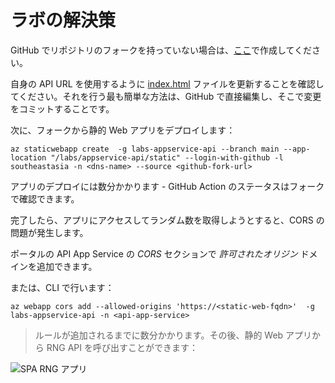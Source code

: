 # ラボの解決策

GitHub でリポジトリのフォークを持っていない場合は、[ここ](https://github.com/azureauthority/azure/fork)で作成してください。

自身の API URL を使用するように [index.html](static/index.html) ファイルを更新することを確認してください。それを行う最も簡単な方法は、GitHub で直接編集し、そこで変更をコミットすることです。

次に、フォークから静的 Web アプリをデプロイします：


```
az staticwebapp create  -g labs-appservice-api --branch main --app-location "/labs/appservice-api/static" --login-with-github -l southeastasia -n <dns-name> --source <github-fork-url>
```


アプリのデプロイには数分かかります - GitHub Action のステータスはフォークで確認できます。

完了したら、アプリにアクセスしてランダム数を取得しようとすると、CORS の問題が発生します。

ポータルの API App Service の _CORS_ セクションで _許可されたオリジン_ ドメインを追加できます。

または、CLI で行います：


```
az webapp cors add --allowed-origins 'https://<static-web-fqdn>'  -g labs-appservice-api -n <api-app-service>
```


> ルールが追加されるまでに数分かかります。その後、静的 Web アプリから RNG API を呼び出すことができます：

![SPA RNG アプリ](/img/rng-spa.png)
